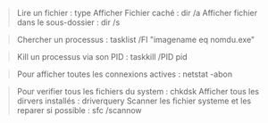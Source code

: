 

> Lire un fichier : type 
> Afficher Fichier caché : dir /a
> Afficher fichier dans le sous-dossier : dir /s


> Chercher un processus : tasklist /FI "imagename eq nomdu.exe" 

> Kill un processus via son PID : taskkill /PID pid


> Pour afficher toutes les connexions actives  : netstat -abon

> Pour verifier tous les fichiers du system : chkdsk
> Afficher tous les dirvers installés : driverquery
> Scanner les fichier systeme et les reparer si possible : sfc /scannow

